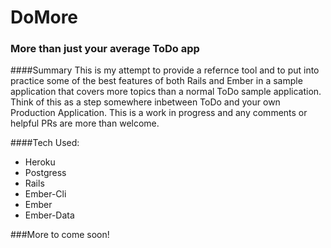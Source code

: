 # DoMore
### More than just your average ToDo app

####Summary
This is my attempt to provide a refernce tool and to put into practice some of the best features of both Rails and Ember in a sample application that covers more topics than a normal ToDo sample application. Think of this as a step somewhere inbetween ToDo and your own Production Application. This is a work in progress and any comments or helpful PRs are more than welcome.

####Tech Used:
* Heroku
* Postgress
* Rails
* Ember-Cli
* Ember
* Ember-Data

	
###More to come soon!
